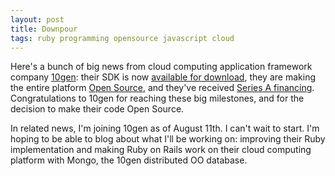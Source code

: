 ```yaml
---
layout: post
title: Downpour
tags: ruby programming opensource javascript cloud
---
```


Here's a bunch of big news from cloud computing application framework
company [10gen](http://www.10gen.com/): their SDK is now
[available for download](http://www.10gen.com/blog/2008/7/10gen-platform-sdk-available),
they are making the entire platform
[Open Source](http://www.10gen.com/blog/2008/7/10gen-platform-is-open-source),
and they've received
[Series A financing](http://www.10gen.com/blog/2008/7/financing).
Congratulations to 10gen for reaching these big milestones, and for the
decision to make their code Open Source.

In related news, I'm joining 10gen as of August 11th. I can't wait to start.
I'm hoping to be able to blog about what I'll be working on: improving their
Ruby implementation and making Ruby on Rails work on their cloud computing
platform with Mongo, the 10gen distributed OO database.
